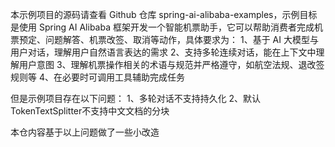本示例项目的源码请查看 Github 仓库 spring-ai-alibaba-examples，示例目标是使用 Spring AI Alibaba 框架开发一个智能机票助手，它可以帮助消费者完成机票预定、问题解答、机票改签、取消等动作，具体要求为：
1、基于 AI 大模型与用户对话，理解用户自然语言表达的需求
2、支持多轮连续对话，能在上下文中理解用户意图
3、理解机票操作相关的术语与规范并严格遵守，如航空法规、退改签规则等
4、在必要时可调用工具辅助完成任务

但是示例项目存在以下问题：
1、多轮对话不支持持久化
2、默认TokenTextSplitter不支持中文文档的分块

本仓内容基于以上问题做了一些小改造

